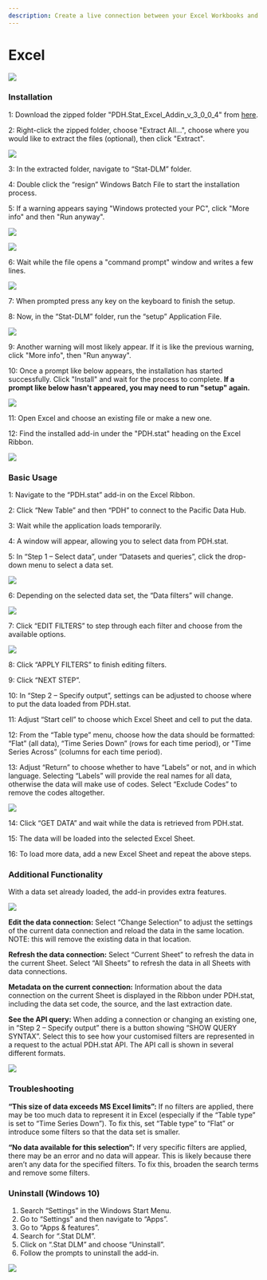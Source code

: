 ```yaml
---
description: Create a live connection between your Excel Workbooks and PDH.stat
---
```


# Excel

![](../../.gitbook/assets/image%20%2849%29.png)

### Installation

1: Download the zipped folder "PDH.Stat\_Excel\_Addin\_v\_3\_0\_0\_4" from [here](https://sdd.spc.int/support/PDH.Stat_Excel_Addin_v_3_0_0_4.zip).

2: Right-click the zipped folder, choose "Extract All...", choose where you would like to extract the files \(optional\), then click "Extract".

![](../../.gitbook/assets/extract.png)

3: In the extracted folder, navigate to “Stat-DLM” folder.

4: Double click the “resign” Windows Batch File to start the installation process.

5: If a warning appears saying "Windows protected your PC", click "More info" and then "Run anyway".

![](../../.gitbook/assets/warning.png)

![](../../.gitbook/assets/runanyway.png)

6: Wait while the file opens a "command prompt" window and writes a few lines.

![](../../.gitbook/assets/terminal.png)

7: When prompted press any key on the keyboard to finish the setup.

8: Now, in the “Stat-DLM” folder, run the “setup” Application File.

![](../../.gitbook/assets/excel1.png)

9: Another warning will most likely appear. If it is like the previous warning, click "More info", then "Run anyway".

10: Once a prompt like below appears, the installation has started successfully. Click "Install" and wait for the process to complete. **If a prompt like below hasn't appeared, you may need to run "setup" again.**

![](../../.gitbook/assets/installit.png)

11: Open Excel and choose an existing file or make a new one.

12: Find the installed add-in under the "PDH.stat" heading on the Excel Ribbon.

![](../../.gitbook/assets/excel2.png)

### Basic Usage

1: Navigate to the “PDH.stat” add-in on the Excel Ribbon.

2: Click “New Table” and then “PDH” to connect to the Pacific Data Hub.

3: Wait while the application loads temporarily.

4: A window will appear, allowing you to select data from PDH.stat.

5: In “Step 1 – Select data”, under “Datasets and queries”, click the drop-down menu to select a data set.

![](../../.gitbook/assets/excel3.png)

6: Depending on the selected data set, the “Data filters” will change.

![](../../.gitbook/assets/excel4.png)

7: Click “EDIT FILTERS” to step through each filter and choose from the available options.

![](../../.gitbook/assets/excel5.png)

8: Click “APPLY FILTERS” to finish editing filters.

9: Click “NEXT STEP”.

10: In “Step 2 – Specify output”, settings can be adjusted to choose where to put the data loaded from PDH.stat.

11: Adjust “Start cell” to choose which Excel Sheet and cell to put the data.

12: From the “Table type” menu, choose how the data should be formatted: “Flat” \(all data\), “Time Series Down” \(rows for each time period\), or "Time Series Across” \(columns for each time period\).

13: Adjust “Return” to choose whether to have “Labels” or not, and in which language. Selecting “Labels” will provide the real names for all data, otherwise the data will make use of codes. Select “Exclude Codes” to remove the codes altogether.

![](../../.gitbook/assets/excel6.png)

14: Click “GET DATA” and wait while the data is retrieved from PDH.stat.

15: The data will be loaded into the selected Excel Sheet.

16: To load more data, add a new Excel Sheet and repeat the above steps.

### Additional Functionality

With a data set already loaded, the add-in provides extra features.

![](../../.gitbook/assets/excel7.png)

**Edit the data connection:** Select “Change Selection” to adjust the settings of the current data connection and reload the data in the same location. NOTE: this will remove the existing data in that location.

**Refresh the data connection:** Select “Current Sheet” to refresh the data in the current Sheet. Select “All Sheets” to refresh the data in all Sheets with data connections.

**Metadata on the current connection:** Information about the data connection on the current Sheet is displayed in the Ribbon under PDH.stat, including the data set code, the source, and the last extraction date.

**See the API query:** When adding a connection or changing an existing one, in “Step 2 – Specify output” there is a button showing “SHOW QUERY SYNTAX”. Select this to see how your customised filters are represented in a request to the actual PDH.stat API. The API call is shown in several different formats.

![](../../.gitbook/assets/excel8.png)

### Troubleshooting

**“This size of data exceeds MS Excel limits”:** If no filters are applied, there may be too much data to represent it in Excel \(especially if the “Table type” is set to “Time Series Down”\). To fix this, set “Table type” to “Flat” or introduce some filters so that the data set is smaller.

**“No data available for this selection”:** If very specific filters are applied, there may be an error and no data will appear. This is likely because there aren’t any data for the specified filters. To fix this, broaden the search terms and remove some filters.

### Uninstall \(Windows 10\)

1. Search “Settings” in the Windows Start Menu.
2. Go to “Settings” and then navigate to “Apps”.
3. Go to “Apps & features”.
4. Search for “.Stat DLM”.
5. Click on “.Stat DLM” and choose “Uninstall”.
6. Follow the prompts to uninstall the add-in.

![](../../.gitbook/assets/excel9.png)

